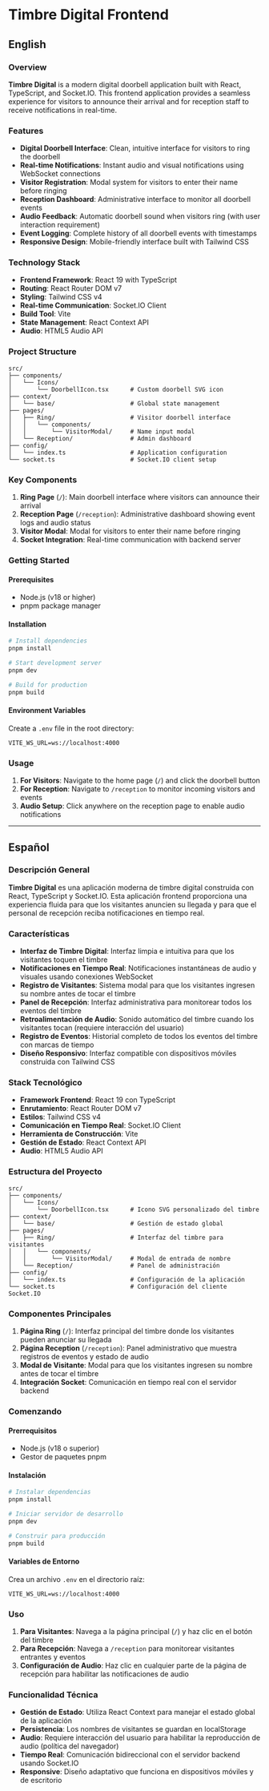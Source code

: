 # Timbre Digital Frontend

## English

### Overview
**Timbre Digital** is a modern digital doorbell application built with React, TypeScript, and Socket.IO. This frontend application provides a seamless experience for visitors to announce their arrival and for reception staff to receive notifications in real-time.

### Features
- **Digital Doorbell Interface**: Clean, intuitive interface for visitors to ring the doorbell
- **Real-time Notifications**: Instant audio and visual notifications using WebSocket connections
- **Visitor Registration**: Modal system for visitors to enter their name before ringing
- **Reception Dashboard**: Administrative interface to monitor all doorbell events
- **Audio Feedback**: Automatic doorbell sound when visitors ring (with user interaction requirement)
- **Event Logging**: Complete history of all doorbell events with timestamps
- **Responsive Design**: Mobile-friendly interface built with Tailwind CSS

### Technology Stack
- **Frontend Framework**: React 19 with TypeScript
- **Routing**: React Router DOM v7
- **Styling**: Tailwind CSS v4
- **Real-time Communication**: Socket.IO Client
- **Build Tool**: Vite
- **State Management**: React Context API
- **Audio**: HTML5 Audio API

### Project Structure
```
src/
├── components/
│   └── Icons/
│       └── DoorbellIcon.tsx      # Custom doorbell SVG icon
├── context/
│   └── base/                     # Global state management
├── pages/
│   ├── Ring/                     # Visitor doorbell interface
│   │   └── components/
│   │       └── VisitorModal/     # Name input modal
│   └── Reception/                # Admin dashboard
├── config/
│   └── index.ts                  # Application configuration
└── socket.ts                     # Socket.IO client setup
```

### Key Components
1. **Ring Page** (`/`): Main doorbell interface where visitors can announce their arrival
2. **Reception Page** (`/reception`): Administrative dashboard showing event logs and audio status
3. **Visitor Modal**: Modal for visitors to enter their name before ringing
4. **Socket Integration**: Real-time communication with backend server

### Getting Started

#### Prerequisites
- Node.js (v18 or higher)
- pnpm package manager

#### Installation
```bash
# Install dependencies
pnpm install

# Start development server
pnpm dev

# Build for production
pnpm build
```

#### Environment Variables
Create a `.env` file in the root directory:
```
VITE_WS_URL=ws://localhost:4000
```

### Usage
1. **For Visitors**: Navigate to the home page (`/`) and click the doorbell button
2. **For Reception**: Navigate to `/reception` to monitor incoming visitors and events
3. **Audio Setup**: Click anywhere on the reception page to enable audio notifications

---

## Español

### Descripción General
**Timbre Digital** es una aplicación moderna de timbre digital construida con React, TypeScript y Socket.IO. Esta aplicación frontend proporciona una experiencia fluida para que los visitantes anuncien su llegada y para que el personal de recepción reciba notificaciones en tiempo real.

### Características
- **Interfaz de Timbre Digital**: Interfaz limpia e intuitiva para que los visitantes toquen el timbre
- **Notificaciones en Tiempo Real**: Notificaciones instantáneas de audio y visuales usando conexiones WebSocket
- **Registro de Visitantes**: Sistema modal para que los visitantes ingresen su nombre antes de tocar el timbre
- **Panel de Recepción**: Interfaz administrativa para monitorear todos los eventos del timbre
- **Retroalimentación de Audio**: Sonido automático del timbre cuando los visitantes tocan (requiere interacción del usuario)
- **Registro de Eventos**: Historial completo de todos los eventos del timbre con marcas de tiempo
- **Diseño Responsivo**: Interfaz compatible con dispositivos móviles construida con Tailwind CSS

### Stack Tecnológico
- **Framework Frontend**: React 19 con TypeScript
- **Enrutamiento**: React Router DOM v7
- **Estilos**: Tailwind CSS v4
- **Comunicación en Tiempo Real**: Socket.IO Client
- **Herramienta de Construcción**: Vite
- **Gestión de Estado**: React Context API
- **Audio**: HTML5 Audio API

### Estructura del Proyecto
```
src/
├── components/
│   └── Icons/
│       └── DoorbellIcon.tsx      # Icono SVG personalizado del timbre
├── context/
│   └── base/                     # Gestión de estado global
├── pages/
│   ├── Ring/                     # Interfaz del timbre para visitantes
│   │   └── components/
│   │       └── VisitorModal/     # Modal de entrada de nombre
│   └── Reception/                # Panel de administración
├── config/
│   └── index.ts                  # Configuración de la aplicación
└── socket.ts                     # Configuración del cliente Socket.IO
```

### Componentes Principales
1. **Página Ring** (`/`): Interfaz principal del timbre donde los visitantes pueden anunciar su llegada
2. **Página Reception** (`/reception`): Panel administrativo que muestra registros de eventos y estado de audio
3. **Modal de Visitante**: Modal para que los visitantes ingresen su nombre antes de tocar el timbre
4. **Integración Socket**: Comunicación en tiempo real con el servidor backend

### Comenzando

#### Prerrequisitos
- Node.js (v18 o superior)
- Gestor de paquetes pnpm

#### Instalación
```bash
# Instalar dependencias
pnpm install

# Iniciar servidor de desarrollo
pnpm dev

# Construir para producción
pnpm build
```

#### Variables de Entorno
Crea un archivo `.env` en el directorio raíz:
```
VITE_WS_URL=ws://localhost:4000
```

### Uso
1. **Para Visitantes**: Navega a la página principal (`/`) y haz clic en el botón del timbre
2. **Para Recepción**: Navega a `/reception` para monitorear visitantes entrantes y eventos
3. **Configuración de Audio**: Haz clic en cualquier parte de la página de recepción para habilitar las notificaciones de audio

### Funcionalidad Técnica
- **Gestión de Estado**: Utiliza React Context para manejar el estado global de la aplicación
- **Persistencia**: Los nombres de visitantes se guardan en localStorage
- **Audio**: Requiere interacción del usuario para habilitar la reproducción de audio (política del navegador)
- **Tiempo Real**: Comunicación bidireccional con el servidor backend usando Socket.IO
- **Responsive**: Diseño adaptativo que funciona en dispositivos móviles y de escritorio

